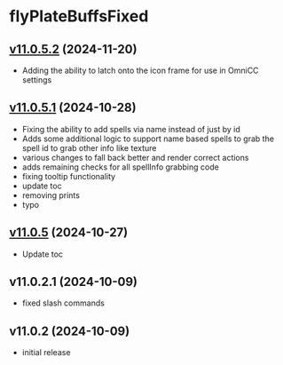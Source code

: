 # flyPlateBuffsFixed

## [v11.0.5.2](https://github.com/rbgdevx/flyPlateBuffsFixed/releases/tag/v11.0.5.2) (2024-11-20)

- Adding the ability to latch onto the icon frame for use in OmniCC settings

## [v11.0.5.1](https://github.com/rbgdevx/flyPlateBuffsFixed/releases/tag/v11.0.5.1) (2024-10-28)

- Fixing the ability to add spells via name instead of just by id
- Adds some additional logic to support name based spells to grab the spell id to grab other info like texture
- various changes to fall back better and render correct actions
- adds remaining checks for all spellInfo grabbing code
- fixing tooltip functionality
- update toc
- removing prints
- typo

## [v11.0.5](https://github.com/rbgdevx/flyPlateBuffsFixed/releases/tag/v11.0.5) (2024-10-27)

- Update toc

## v11.0.2.1 (2024-10-09)

- fixed slash commands

## v11.0.2 (2024-10-09)

- initial release
